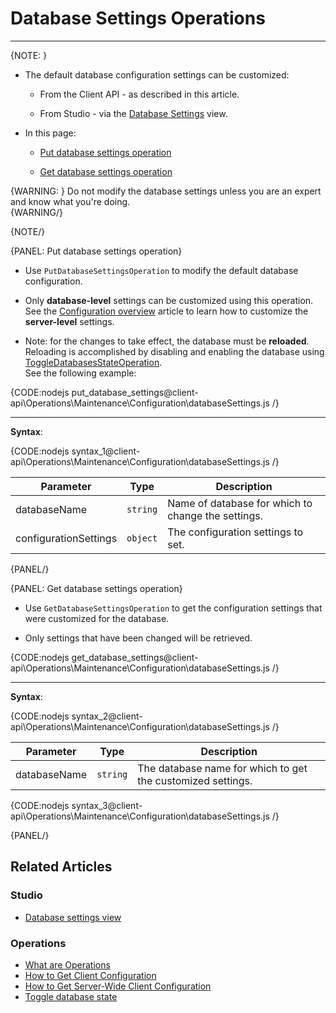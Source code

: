 # Database Settings Operations

---

{NOTE: }
  
* The default database configuration settings can be customized:

  * From the Client API - as described in this article.

  * From Studio - via the [Database Settings](../../../../studio/database/settings/database-settings#database-settings) view.

* In this page:  

  * [Put database settings operation](../../../../client-api/operations/maintenance/configuration/database-settings-operation#put-database-settings-operation)

  * [Get database settings operation](../../../../client-api/operations/maintenance/configuration/database-settings-operation#get-database-settings-operation)

{WARNING: }
Do not modify the database settings unless you are an expert and know what you're doing.  
{WARNING/}

{NOTE/}

{PANEL: Put database settings operation}

* Use `PutDatabaseSettingsOperation` to modify the default database configuration.

* Only **database-level** settings can be customized using this operation.  
  See the [Configuration overview](../../../../server/configuration/configuration-options) article to learn how to customize the **server-level** settings.  

* Note: for the changes to take effect, the database must be **reloaded**.  
  Reloading is accomplished by disabling and enabling the database using [ToggleDatabasesStateOperation](../../../../client-api/operations/server-wide/toggle-databases-state).  
  See the following example:

{CODE:nodejs put_database_settings@client-api\Operations\Maintenance\Configuration\databaseSettings.js /}

---

**Syntax**:

{CODE:nodejs syntax_1@client-api\Operations\Maintenance\Configuration\databaseSettings.js /}

| Parameter             | Type      | Description                                        |
|-----------------------|-----------|----------------------------------------------------|
| databaseName          | `string`  | Name of database for which to change the settings. |
| configurationSettings | `object` | The configuration settings to set.                 |


{PANEL/}

{PANEL: Get database settings operation}

* Use `GetDatabaseSettingsOperation` to get the configuration settings that were customized for the database.  

* Only settings that have been changed will be retrieved.

{CODE:nodejs get_database_settings@client-api\Operations\Maintenance\Configuration\databaseSettings.js /}

---

**Syntax**:

{CODE:nodejs syntax_2@client-api\Operations\Maintenance\Configuration\databaseSettings.js /}

| Parameter    | Type     | Description                                                 |
|--------------|----------|-------------------------------------------------------------|
| databaseName | `string` | The database name for which to get the customized settings. |


{CODE:nodejs syntax_3@client-api\Operations\Maintenance\Configuration\databaseSettings.js /}

{PANEL/}

## Related Articles

### Studio

- [Database settings view](../../../../studio/database/settings/database-settings#database-settings)

### Operations

- [What are Operations](../../../../client-api/operations/what-are-operations)
- [How to Get Client Configuration](../../../../client-api/operations/maintenance/configuration/get-client-configuration)
- [How to Get Server-Wide Client Configuration](../../../../client-api/operations/server-wide/configuration/get-serverwide-client-configuration)
- [Toggle database state](../../../../client-api/operations/server-wide/toggle-databases-state)
